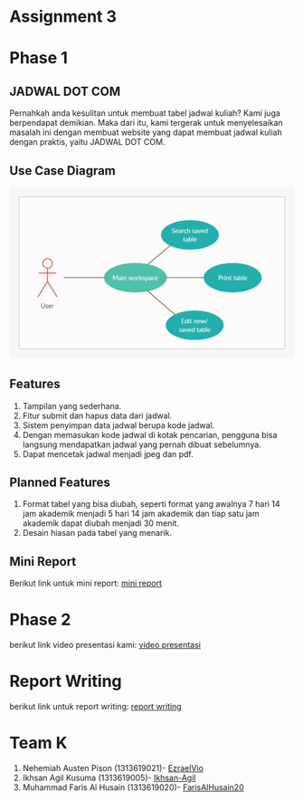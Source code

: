 # Assignment 3

# Phase 1

## JADWAL DOT COM
Pernahkah anda kesulitan untuk membuat tabel jadwal kuliah? Kami juga berpendapat demikian. Maka dari itu, kami tergerak untuk menyelesaikan masalah ini dengan membuat website yang dapat membuat jadwal kuliah dengan praktis, yaitu JADWAL DOT COM.

## Use Case Diagram
<img src="Dokumentasi/use_case_diagram.jpeg"/>

## Features
1.  Tampilan yang sederhana.
2.  Fitur submit dan hapus data dari jadwal.
3.	Sistem penyimpan data jadwal berupa kode jadwal.
4.	Dengan memasukan kode jadwal di kotak pencarian, pengguna bisa langsung mendapatkan jadwal yang pernah dibuat sebelumnya.
5.	Dapat mencetak jadwal menjadi jpeg dan pdf.

## Planned Features 
1.  Format tabel yang bisa diubah, seperti format yang awalnya 7 hari 14 jam akademik menjadi 5 hari 14 jam akademik dan tiap satu jam akademik dapat diubah menjadi 30 menit.
2.  Desain hiasan pada tabel yang menarik.

## Mini Report
Berikut link untuk mini report: [mini report](mini-report.md)

# Phase 2
berikut link video presentasi kami: [video presentasi](https://youtu.be/MM-FzABsrAM)

# Report Writing
berikut link untuk report writing: [report writing](Dokumentasi/)

# Team K
1.  Nehemiah Austen Pison (1313619021)- [EzraelVio](https://github.com/EzraelVio)
2.  Ikhsan Agil Kusuma (1313619005)- [Ikhsan-Agil](https://github.com/Ikhsan-Agil)
3.  Muhammad Faris Al Husain (1313619020)- [FarisAlHusain20](https://github.com/FarisAlHusain20)






